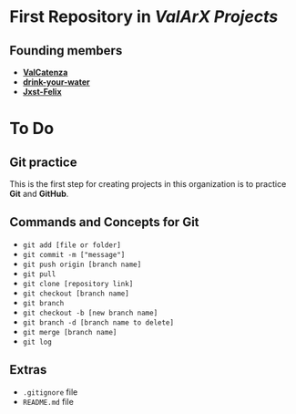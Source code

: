 # First Repository in **_ValArX Projects_**
## **Founding members**
- **[ValCatenza](https://github.com/ValCatenza)**
- **[drink-your-water](https://github.com/drink-your-water)**
- **[Jxst-Felix](https://github.com/Jxst-Felix)**

# To Do
## Git practice
This is the first step for creating projects in this organization is to practice **Git** and **GitHub**.

## Commands and Concepts for Git
- `git add [file or folder]`
- `git commit -m ["message"]`
- `git push origin [branch name]`
- `git pull`
- `git clone [repository link]`
- `git checkout [branch name]`
- `git branch`
- `git checkout -b [new branch name]`
- `git branch -d [branch name to delete]`
- `git merge [branch name]`
- `git log`

## Extras
- `.gitignore` file
- `README.md` file

